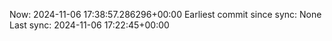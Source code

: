 Now: 2024-11-06 17:38:57.286296+00:00 Earliest commit since sync: None Last sync: 2024-11-06 17:22:45+00:00
